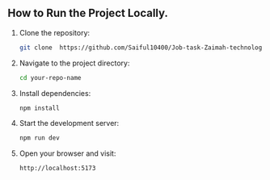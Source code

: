 ## How to Run the Project Locally.  
1. Clone the repository:         
          
    ```bash         
    git clone  https://github.com/Saiful10400/Job-task-Zaimah-technology
    ```
 
2. Navigate to the project directory:

    ```bash
    cd your-repo-name
    ```
 
3. Install dependencies:

    ```bash
    npm install
    ```

4. Start the development server:

    ```bash
    npm run dev
    ```

5. Open your browser and visit:

    ```bash
    http://localhost:5173
    ```
